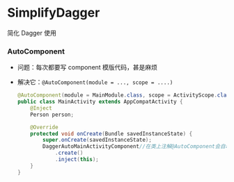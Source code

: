 # SimplifyDagger

简化 Dagger 使用

### AutoComponent

* 问题：每次都要写 component 模版代码，甚是麻烦

* 解决它：`@AutoComponent(module = ..., scope = ....)`

  ```java
  @AutoComponent(module = MainModule.class, scope = ActivityScope.class)
  public class MainActivity extends AppCompatActivity {
      @Inject
      Person person;

      @Override
      protected void onCreate(Bundle savedInstanceState) {
          super.onCreate(savedInstanceState);
          DaggerAutoMainActivityComponent//在类上注解@AutoComponent会自动生成此类
              .create()
              .inject(this);
      }
  }

  ```

